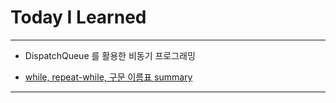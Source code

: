 # Today I Learned

---

- DispatchQueue 를 활용한 비동기 프로그래밍

- [while, repeat-while, 구문 이름표 summary](https://vincentgeranium.github.io/ios,/swift/2020/02/17/basicSyntax.html)
---
